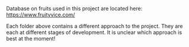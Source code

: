 Database on fruits used in this project are located here: https://www.fruityvice.com/

Each folder above contains a different approach to the project. 
They are each at different stages of development. It is unclear which approach is best at the moment!
